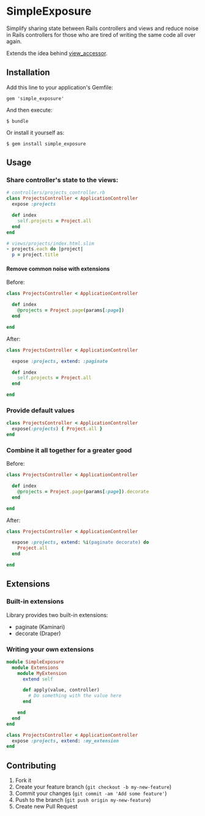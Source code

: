 # SimpleExposure

Simplify sharing state between Rails controllers and views and reduce noise in Rails controllers for those who are tired of writing the same code all over again.
  
Extends the idea behind [view_accessor](https://github.com/invisiblefunnel/view_accessor).

## Installation

Add this line to your application's Gemfile:

    gem 'simple_exposure'

And then execute:

    $ bundle

Or install it yourself as:

    $ gem install simple_exposure

## Usage

### Share controller's state to the views:

```ruby
# controllers/projects_controller.rb
class ProjectsController < ApplicationController
  expose :projects

  def index
    self.projects = Project.all
  end
end

# views/projects/index.html.slim
- projects.each do |project|
  p = project.title
```

#### Remove common noise with extensions

Before:

```ruby
class ProjectsController < ApplicationController

  def index
    @projects = Project.page(params[:page])
  end

end
```

After:

```ruby
class ProjectsController < ApplicationController

  expose :projects, extend: :paginate

  def index
    self.projects = Project.all
  end

end
```

### Provide default values

```ruby
class ProjectsController < ApplicationController
  expose(:projects) { Project.all }
end
```

### Combine it all together for a greater good

Before:

```ruby
class ProjectsController < ApplicationController

  def index
    @projects = Project.page(params[:page]).decorate
  end

end
```

After:

```ruby
class ProjectsController < ApplicationController

  expose :projects, extend: %i(paginate decorate) do
    Project.all
  end

end
```

## Extensions

### Built-in extensions

Library provides two built-in extensions:

+ paginate (Kaminari)
+ decorate (Draper)

### Writing your own extensions

```ruby
module SimpleExposure
  module Extensions
    module MyExtension
      extend self

      def apply(value, controller)
        # Do something with the value here
      end

    end
  end
end

class ProjectsController < ApplicationController
  expose :projects, extend: :my_extension
end
```


## Contributing

1. Fork it
2. Create your feature branch (`git checkout -b my-new-feature`)
3. Commit your changes (`git commit -am 'Add some feature'`)
4. Push to the branch (`git push origin my-new-feature`)
5. Create new Pull Request
